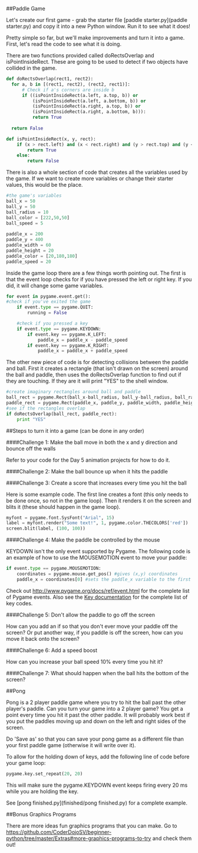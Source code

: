 ##Paddle Game

Let's create our first game - grab the starter file [paddle starter.py](paddle starter.py) and copy it into a new Python window. Run it to see what it does! 

Pretty simple so far, but we'll make improvements and turn it into a game. First, let's read the code to see what it is doing. 

There are two functions provided called doRectsOverlap and isPointInsideRect. These are going to be used to detect if two objects have collided in the game.

```python
def doRectsOverlap(rect1, rect2):
  for a, b in [(rect1, rect2), (rect2, rect1)]:
      # Check if a's corners are inside b
      if ((isPointInsideRect(a.left, a.top, b)) or
          (isPointInsideRect(a.left, a.bottom, b)) or
          (isPointInsideRect(a.right, a.top, b)) or
          (isPointInsideRect(a.right, a.bottom, b))):
          return True
  
  return False

def isPointInsideRect(x, y, rect):
    if (x > rect.left) and (x < rect.right) and (y > rect.top) and (y < rect.bottom):
        return True
    else:
        return False
```

There is also a whole section of code that creates all the variables used by the game. If we want to create more variables or change their starter values, this would be the place.

```python
#the game's variables
ball_x = 50
ball_y = 50
ball_radius = 10
ball_color = [222,50,50]
ball_speed = 5
    
paddle_x = 200
paddle_y = 400
paddle_width = 60
paddle_height = 20
paddle_color = [20,180,180]
paddle_speed = 20
```
    
Inside the game loop there are a few things worth pointing out. The first is that the event loop checks for if you have pressed the left or right key. If you did, it will change some game variables.

```python
for event in pygame.event.get():
#check if you've exited the game
    if event.type == pygame.QUIT:
        running = False

    #check if you pressed a key
    if event.type == pygame.KEYDOWN:
        if event.key == pygame.K_LEFT:
            paddle_x = paddle_x - paddle_speed
        if event.key == pygame.K_RIGHT:
            paddle_x = paddle_x + paddle_speed
```

The other new piece of code is for detecting collisions between the paddle and ball. First it creates a rectangle (that isn't drawn on the screen) around the ball and paddle, then uses the doRectsOverlap function to find out if they are touching. If they are it will print "YES" to the shell window.

```python
#create imaginary rectangles around ball and paddle
ball_rect = pygame.Rect(ball_x-ball_radius, ball_y-ball_radius, ball_radius*2,ball_radius*2) #circles are measured from the center, so have to subtract 1 radius from the x and y
paddle_rect = pygame.Rect(paddle_x, paddle_y, paddle_width, paddle_height)
#see if the rectangles overlap
if doRectsOverlap(ball_rect, paddle_rect):
    print "YES"
```

##Steps to turn it into a game (can be done in any order)
    
####Challenge 1: Make the ball move in both the x and y direction and bounce off the walls

Refer to your code for the Day 5 animation projects for how to do it.

####Challenge 2: Make the ball bounce up when it hits the paddle

####Challenge 3: Create a score that increases every time you hit the ball

Here is some example code. The first line creates a font (this only needs to be done once, so not in the game loop). Then it renders it on the screen and blits it (these should happen in the game loop).

```python
myfont = pygame.font.SysFont("Arial", 15)
label = myfont.render("Some text!", 1, pygame.color.THECOLORS['red'])
screen.blit(label, (100, 100))
```

####Challenge 4: Make the paddle be controlled by the mouse

KEYDOWN isn't the only event supported by Pygame. The following code is an example of how to use the MOUSEMOTION event to move your paddle:

```python
if event.type == pygame.MOUSEMOTION:
    coordinates = pygame.mouse.get_pos() #gives (x,y) coordinates
    paddle_x = coordinates[0] #sets the paddle_x variable to the first item in coordinates
```

Check out http://www.pygame.org/docs/ref/event.html for the complete list of Pygame events. Also see the [Key documentation](http://www.pygame.org/docs/ref/key.html) for the complete list of key codes.

####Challenge 5: Don't allow the paddle to go off the screen

How can you add an if so that you don't ever move your paddle off the screen? Or put another way, if you paddle is off the screen, how can you move it back onto the screen?

####Challenge 6: Add a speed boost

How can you increase your ball speed 10% every time you hit it? 

####Challenge 7: What should happen when the ball hits the bottom of the screen?

##Pong

Pong is a 2 player paddle game where you try to hit the ball past the other player's paddle. Can you turn your game into a 2 player game? You get a point every time you hit it past the other paddle. It will probably work best if you put the paddles moving up and down on the left and right sides of the screen.

Do 'Save as' so that you can save your pong game as a different file than your first paddle game (otherwise it will write over it). 

To allow for the holding down of keys, add the following line of code before your game loop:

```python
pygame.key.set_repeat(20, 20)
```

This will make sure the pygame.KEYDOWN event keeps firing every 20 ms while you are holding the key. 

See [pong finished.py](finished/pong finished.py) for a complete example. 


##Bonus Graphics Programs

There are more ideas fun graphics programs that you can make. Go to https://github.com/CoderDojoSV/beginner-python/tree/master/Extras#more-graphics-programs-to-try and check them out!




